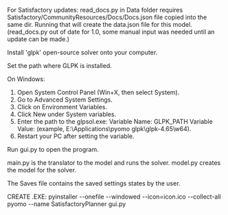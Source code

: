 For Satisfactory updates:
read_docs.py in Data folder requires Satisfactory/CommunityResources/Docs/Docs.json file copied into the same dir.  Running that will create the data.json file for this model.  (read_docs.py out of date for 1.0, some manual input was needed until an update can be made.)

Install 'glpk' open-source solver onto your computer.

Set the path where GLPK is installed.

On Windows:

1. Open System Control Panel (Win+X, then select System).
2. Go to Advanced System Settings.
3. Click on Environment Variables.
4. Click New under System variables.
5. Enter the path to the glpsol.exe: 
Variable Name: GLPK_PATH
Variable Value: (example, E:\\Applications\\pyomo glpk\\glpk-4.65\\w64).
6. Restart your PC after setting the variable.

Run gui.py to open the program.

main.py is the translator to the model and runs the solver.
model.py creates the model for the solver.

The Saves file contains the saved settings states by the user.

CREATE .EXE:
pyinstaller --onefile --windowed --icon=icon.ico --collect-all pyomo --name SatisfactoryPlanner gui.py
